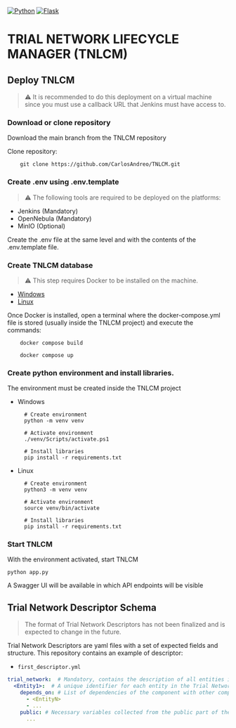 [![Python](https://img.shields.io/badge/Python-3.12+-blue?style=for-the-badge&logo=python&logoColor=white&labelColor=3776AB)](https://www.python.org/downloads/release/python-3122/)
[![Flask](https://img.shields.io/badge/Flask-3.0.2+-brightgreen?style=for-the-badge&logo=flask&logoColor=white&labelColor=000000)](https://flask.palletsprojects.com/en/3.0.x/)

# TRIAL NETWORK LIFECYCLE MANAGER (TNLCM)

## Deploy TNLCM

> ⚠ It is recommended to do this deployment on a virtual machine since you must use a callback URL that Jenkins must have access to.

### Download or clone repository

Download the main branch from the TNLCM repository

Clone repository:

        git clone https://github.com/CarlosAndreo/TNLCM.git

### Create .env using .env.template

> ⚠ The following tools are required to be deployed on the platforms:

* Jenkins (Mandatory)
* OpenNebula (Mandatory)
* MinIO (Optional)

Create the .env file at the same level and with the contents of the .env.template file.

### Create TNLCM database

> ⚠ This step requires Docker to be installed on the machine.

* [Windows](https://docs.docker.com/desktop/install/windows-install/)
* [Linux](https://docs.docker.com/desktop/install/linux-install/)

Once Docker is installed, open a terminal where the docker-compose.yml file is stored (usually inside the TNLCM project) and execute the commands:

        docker compose build

        docker compose up

### Create python environment and install libraries. 

The environment must be created inside the TNLCM project

* Windows

        # Create environment
        python -m venv venv

        # Activate environment
        ./venv/Scripts/activate.ps1

        # Install libraries
        pip install -r requirements.txt

* Linux

        # Create environment
        python3 -m venv venv

        # Activate environment
        source venv/bin/activate
        
        # Install libraries
        pip install -r requirements.txt

### Start TNLCM

With the environment activated, start TNLCM

    python app.py

A Swagger UI will be available in which API endpoints will be visible

## Trial Network Descriptor Schema

> The format of Trial Network Descriptors has not been finalized and is expected to change in the future.

Trial Network Descriptors are yaml files with a set of expected fields and structure. This repository contains an
example of descriptor:
- `first_descriptor.yml`

```yaml
trial_network:  # Mandatory, contains the description of all entities in the Trial Network
  <Entity1>:  # A unique identifier for each entity in the Trial Network
    depends_on: # List of dependencies of the component with other components
      - <EntityN>
      - ...
    public: # Necessary variables collected from the public part of the 6G-Library
      ...
```